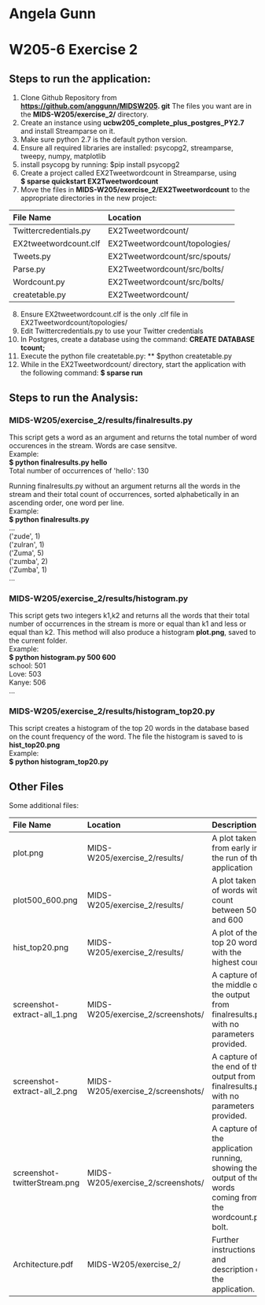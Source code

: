 # Angela Gunn
# W205-6 Exercise 2


## Steps to run the application:
1) Clone Github Repository from **https://github.com/anggunn/MIDSW205.
git**
The files you want are in the **MIDS-W205/exercise_2/** directory.
2) Create an instance using **ucbw205_complete_plus_postgres_PY2.7** and install Streamparse on it.
3) Make sure python 2.7 is the default python version.
4) Ensure all required libraries are installed: psycopg2, streamparse, tweepy, numpy, matplotlib
5) install psycopg by running: $pip install psycopg2
6) Create a project called EX2Tweetwordcount in Streamparse, using  
**$ sparse quickstart EX2Tweetwordcount**
7) Move the files in **MIDS-W205/exercise_2/EX2Tweetwordcount** to the appropriate directories in the new project:

| File Name        | Location           |   
| :------------- |:-------------|   
| Twittercredentials.py      | EX2Tweetwordcount/ 
| EX2tweetwordcount.clf      | EX2Tweetwordcount/topologies/      |   
| Tweets.py | EX2Tweetwordcount/src/spouts/
| Parse.py | EX2Tweetwordcount/src/bolts/
| Wordcount.py | EX2Tweetwordcount/src/bolts/
| createtable.py | EX2Tweetwordcount/ 

8) Ensure EX2tweetwordcount.clf is the only .clf file in EX2Tweetwordcount/topologies/
9) Edit Twittercredentials.py to use your Twitter credentials
10) In Postgres, create a database using the command: **CREATE DATABASE tcount;**
11) Execute the python file createtable.py: ** $python createtable.py
12) While in the EX2Tweetwordcount/ directory, start the application with the following command: **$ sparse run**

## Steps to run the Analysis:

### MIDS-W205/exercise_2/results/finalresults.py
This script gets a word as an argument and returns the total number of word occurences in the stream. Words are case sensitve.  
Example:  
**$ python finalresults.py hello**  
Total number of occurrences of 'hello': 130

Running finalresults.py without an argument returns all the words in the stream and their total count of occurrences, sorted alphabetically in an ascending order, one word per line.  
Example:  
**$ python finalresults.py**  
...  
('zude', 1)  
('zulran', 1)  
('Zuma', 5)  
('zumba', 2)  
('Zumba', 1)  
...

### MIDS-W205/exercise_2/results/histogram.py
This script gets two integers k1,k2 and returns all the words that their total number of occurrences in the stream is more or equal than k1 and less or equal than k2.  This method will also produce a histogram **plot.png**, saved to the current folder.  
Example:  
**$ python histogram.py 500 600**  
school: 501  
Love: 503  
Kanye: 506  
...

### MIDS-W205/exercise_2/results/histogram_top20.py
This script creates a histogram of the top 20 words in the database based on the count frequency of the word. The file the histogram is saved to is **hist_top20.png**  
Example:  
**$ python histogram_top20.py**

## Other Files
Some additional files:  


| File Name  | Location | Description  |   
| :------------- |:-------------|:----------   |   
| plot.png      | MIDS-W205/exercise_2/results/ | A plot taken from early in the run of the application |   
| plot500_600.png      | MIDS-W205/exercise_2/results/      |   A plot taken of words with count between 500 and 600 |   
| hist_top20.png | MIDS-W205/exercise_2/results/ | A plot of the top 20 words with the highest count |   
| screenshot-extract-all_1.png | MIDS-W205/exercise_2/screenshots/ | A capture of the middle of the output from finalresults.py with no parameters provided. |   
| screenshot-extract-all_2.png | MIDS-W205/exercise_2/screenshots/ | A capture of the end of the output from finalresults.py with no parameters provided. |   
| screenshot-twitterStream.png | MIDS-W205/exercise_2/screenshots/ | A capture of the application running, showing the output of the words coming from the wordcount.py bolt. |  
| Architecture.pdf | MIDS-W205/exercise_2/ | Further instructions and description of the application.


